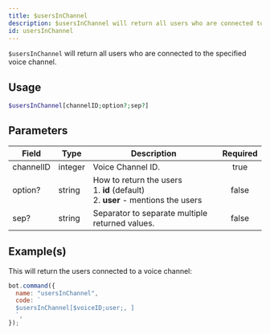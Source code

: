 ```yaml
---
title: $usersInChannel
description: $usersInChannel will return all users who are connected to the specified voice channel.
id: usersInChannel
---
```


`$usersInChannel` will return all users who are connected to the specified voice channel.

## Usage

```php
$usersInChannel[channelID;option?;sep?]
```

## Parameters

| Field     | Type    | Description                                                                                | Required |
| --------- | ------- | ------------------------------------------------------------------------------------------ | :------: |
| channelID | integer | Voice Channel ID.                                                                          |   true   |
| option?   | string  | How to return the users <br /> 1. **id** (default) <br /> 2. **user** - mentions the users |  false   |
| sep?      | string  | Separator to separate multiple returned values.                                            |  false   |

## Example(s)

This will return the users connected to a voice channel:

```javascript
bot.command({
  name: "usersInChannel",
  code: `
  $usersInChannel[$voiceID;user;, ]
  `,
});
```
